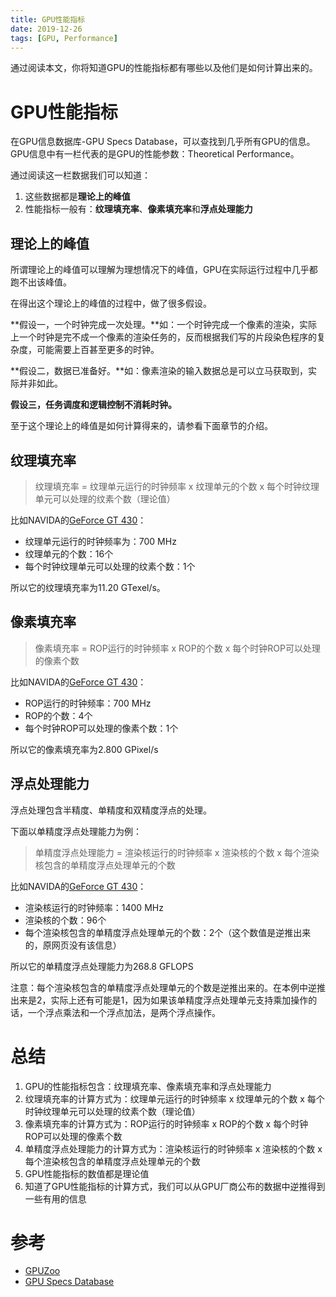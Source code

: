 ```yaml
---
title: GPU性能指标
date: 2019-12-26
tags: [GPU, Performance]
---
```


通过阅读本文，你将知道GPU的性能指标都有哪些以及他们是如何计算出来的。

# GPU性能指标

在GPU信息数据库-GPU Specs Database，可以查找到几乎所有GPU的信息。GPU信息中有一栏代表的是GPU的性能参数：Theoretical Performance。

通过阅读这一栏数据我们可以知道：
1. 这些数据都是**理论上的峰值**
1. 性能指标一般有：**纹理填充率**、**像素填充率**和**浮点处理能力**

## 理论上的峰值

所谓理论上的峰值可以理解为理想情况下的峰值，GPU在实际运行过程中几乎都跑不出该峰值。

在得出这个理论上的峰值的过程中，做了很多假设。

**假设一，一个时钟完成一次处理。**如：一个时钟完成一个像素的渲染，实际上一个时钟是完不成一个像素的渲染任务的，反而根据我们写的片段染色程序的复杂度，可能需要上百甚至更多的时钟。

**假设二，数据已准备好。**如：像素渲染的输入数据总是可以立马获取到，实际并非如此。

**假设三，任务调度和逻辑控制不消耗时钟。**

至于这个理论上的峰值是如何计算得来的，请参看下面章节的介绍。

## 纹理填充率

> 纹理填充率 = 纹理单元运行的时钟频率 x 纹理单元的个数 x 每个时钟纹理单元可以处理的纹素个数（理论值）

比如NAVIDA的[GeForce GT 430](https://www.techpowerup.com/gpu-specs/geforce-gt-430.c603)：
- 纹理单元运行的时钟频率为：700 MHz
- 纹理单元的个数：16个
- 每个时钟纹理单元可以处理的纹素个数：1个

所以它的纹理填充率为11.20 GTexel/s。

## 像素填充率

> 像素填充率 = ROP运行的时钟频率 x ROP的个数 x 每个时钟ROP可以处理的像素个数

比如NAVIDA的[GeForce GT 430](https://www.techpowerup.com/gpu-specs/geforce-gt-430.c603)：

- ROP运行的时钟频率：700 MHz
- ROP的个数：4个
- 每个时钟ROP可以处理的像素个数：1个

所以它的像素填充率为2.800 GPixel/s

## 浮点处理能力

浮点处理包含半精度、单精度和双精度浮点的处理。

下面以单精度浮点处理能力为例：

> 单精度浮点处理能力 = 渲染核运行的时钟频率 x 渲染核的个数 x 每个渲染核包含的单精度浮点处理单元的个数

比如NAVIDA的[GeForce GT 430](https://www.techpowerup.com/gpu-specs/geforce-gt-430.c603)：

- 渲染核运行的时钟频率：1400 MHz
- 渲染核的个数：96个
- 每个渲染核包含的单精度浮点处理单元的个数：2个（这个数值是逆推出来的，原网页没有该信息）

所以它的单精度浮点处理能力为268.8 GFLOPS

注意：每个渲染核包含的单精度浮点处理单元的个数是逆推出来的。在本例中逆推出来是2，实际上还有可能是1，因为如果该单精度浮点处理单元支持乘加操作的话，一个浮点乘法和一个浮点加法，是两个浮点操作。

# 总结
1. GPU的性能指标包含：纹理填充率、像素填充率和浮点处理能力
1. 纹理填充率的计算方式为：纹理单元运行的时钟频率 x 纹理单元的个数 x 每个时钟纹理单元可以处理的纹素个数（理论值）
1. 像素填充率的计算方式为：ROP运行的时钟频率 x ROP的个数 x 每个时钟ROP可以处理的像素个数
1. 单精度浮点处理能力的计算方式为：渲染核运行的时钟频率 x 渲染核的个数 x 每个渲染核包含的单精度浮点处理单元的个数
1. GPU性能指标的数值都是理论值
1. 知道了GPU性能指标的计算方式，我们可以从GPU厂商公布的数据中逆推得到一些有用的信息

# 参考
- [GPUZoo](http://www.gpuzoo.com/)
- [GPU Specs Database](https://www.techpowerup.com/gpu-specs/)

